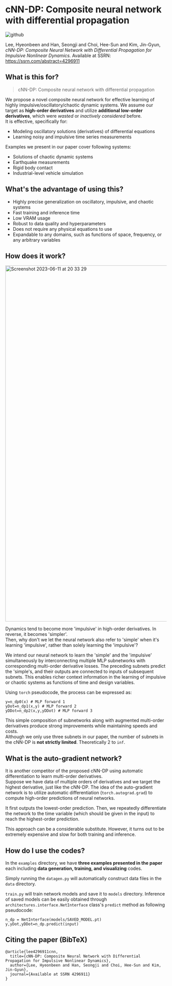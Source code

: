 # cNN-DP: Composite neural network with differential propagation
![github](https://github.com/hyeonbeenlee/cNN-DP/assets/78078652/58c8f2a1-196f-4fa7-8702-adb31e6aae5d)

Lee, Hyeonbeen and Han, Seongji and Choi, Hee-Sun and Kim, Jin-Gyun, *cNN-DP: Composite Neural Network with Differential Propagation for Impulsive Nonlinear Dynamics.* Available at SSRN: https://ssrn.com/abstract=4296911
## What is this for?
> cNN-DP: Composite neural network with differential propagation

We propose a novel composite neural network for effective learning of highly impulsive/oscillatory/chaotic dynamic systems. We assume our target as **high-order derivatives** and utilize **additional low-order derivatives**, which were *wasted* or *inactively considered* before.  
It is effective, specifically for:
* Modeling oscillatory solutions (derivatives) of differential equations
* Learning noisy and impulsive time series measurements

Examples we present in our paper cover following systems:

* Solutions of chaotic dynamic systems
* Earthquake measurements
* Rigid body contact
* Industrial-level vehicle simulation


## What's the advantage of using this?
* Highly precise generalization on oscillatory, impulsive, and chaotic systems
* Fast training and inference time
* Low VRAM usage
* Robust to data quality and hyperparameters
* Does not require any physical equations to use
* Expandable to any domains, such as functions of space, frequency, or any arbitrary variables


## How does it work?
<img width="1108" alt="Screenshot 2023-06-11 at 20 33 29" src="https://github.com/KHU-MASLAB/cNN-DP/assets/78078652/e640be65-35b1-4f9a-8095-7b755f0eaaf7">

Dynamics tend to become more 'impulsive' in high-order derivatives. In reverse, it becomes 'simpler'.  
Then, why don't we let the neural network also refer to 'simple' when it's learning 'impulsive', rather than solely learning the 'impulsive'? 

We intend our neural network to learn the 'simple' and the 'impulsive' simultaneously by interconnecting multiple MLP subnetworks with corresponding multi-order derivative losses. The preceding subnets predict the 'simple's, and their outputs are connected to inputs of subsequent subnets. This enables richer context information in the learning of impulsive or chaotic systems as functions of time and design variables.

Using ```torch``` pseudocode, the process can be expressed as:
```
y=n_dp0(x) # MLP forward 1
yDot=n_dp1(x,y) # MLP forward 2
yDDot=n_dp2(x,y,yDDot) # MLP forward 3
```
This simple composition of subnetworks along with augmented multi-order derivatives produce strong improvements while maintaining speeds and costs.  
Although we only use three subnets in our paper, the number of subnets in the cNN-DP is **not strictly limited**. Theoretically 2 to ```inf```.

## What is the auto-gradient network?
It is another competitor of the proposed cNN-DP using automatic differentiation to learn multi-order derivatives.  
Suppose we have data of multiple orders of derivatives and we target the highest derivative, just like the cNN-DP. The idea of the auto-gradient network is to utilize automatic differentiation (```torch.autograd.grad```) to compute high-order predictions of neural networks.

It first outputs the lowest-order prediction. Then, we repeatedly differentiate the network to the time variable (which should be given in the input) to reach the highest-order prediction.

This approach can be a considerable substitute. However, it turns out to be extremely expensive and slow for both training and inference.

## How do I use the codes?
In the ```examples``` directory, we have **three examples presented in the paper** each including **data generation, training, and visualizing** codes.

Simply running the ```datagen.py``` will automatically construct data files in the ```data``` directory.

```train.py``` will train network models and save it to ```models``` directory. Inference of saved models can be easily obtained through ```architectures.interface.NetInterface``` class's ```predict``` method as following pseudocode:
```
n_dp = NetInterface(models/SAVED_MODEL.pt)
y,yDot,yDDot=n_dp.predict(input)
```

## Citing the paper (BibTeX)
```
@article{lee4296911cnn,
  title={cNN-DP: Composite Neural Network with Differential Propagation for Impulsive Nonlinear Dynamics},
  author={Lee, Hyeonbeen and Han, Seongji and Choi, Hee-Sun and Kim, Jin-Gyun},
  journal={Available at SSRN 4296911}
}
```


